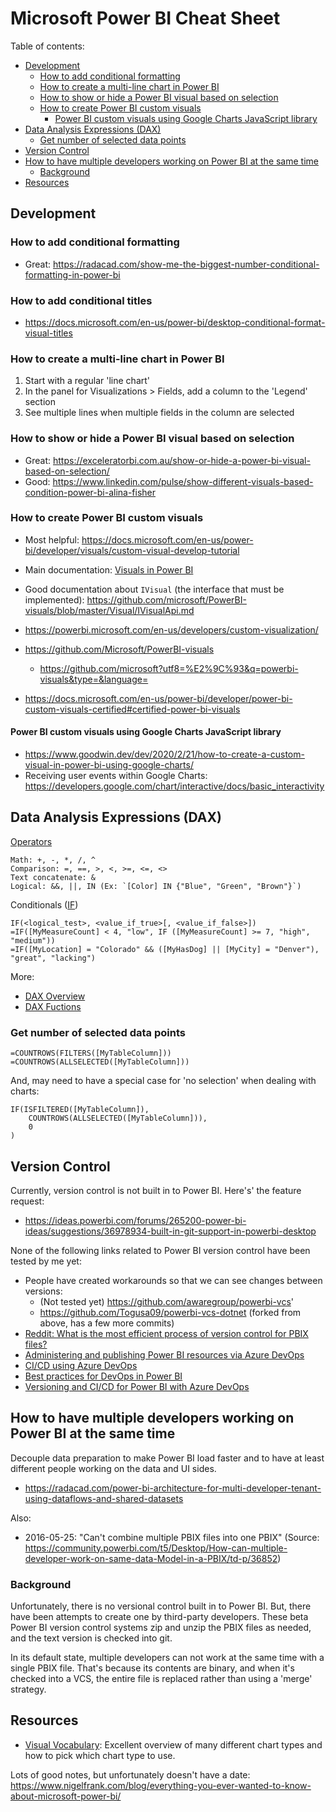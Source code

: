 # Microsoft Power BI Cheat Sheet

Table of contents:
- [Development](#development)
    - [How to add conditional formatting](#how-to-add-conditional-formatting)
    - [How to create a multi-line chart in Power BI](#how-to-create-a-multi-line-chart-in-power-bi)
    - [How to show or hide a Power BI visual based on selection](#how-to-show-or-hide-a-power-bi-visual-based-on-selection)
    - [How to create Power BI custom visuals](#how-to-create-power-bi-custom-visuals)
        - [Power BI custom visuals using Google Charts JavaScript library](#power-bi-custom-visuals-using-google-charts-javascript-library)
- [Data Analysis Expressions (DAX)](#data-analysis-expressions--dax-)
    - [Get number of selected data points](#get-number-of-selected-data-points)
- [Version Control](#version-control)
- [How to have multiple developers working on Power BI at the same time](#how-to-have-multiple-developers-working-on-power-bi-at-the-same-time)
    - [Background](#background)
- [Resources](#resources)



## Development

### How to add conditional formatting
- Great: https://radacad.com/show-me-the-biggest-number-conditional-formatting-in-power-bi

### How to add conditional titles
- https://docs.microsoft.com/en-us/power-bi/desktop-conditional-format-visual-titles

### How to create a multi-line chart in Power BI
1. Start with a regular 'line chart'
2. In the panel for Visualizations > Fields, add a column to the 'Legend' section
3. See multiple lines when multiple fields in the column are selected

### How to show or hide a Power BI visual based on selection
- Great: https://exceleratorbi.com.au/show-or-hide-a-power-bi-visual-based-on-selection/
- Good: https://www.linkedin.com/pulse/show-different-visuals-based-condition-power-bi-alina-fisher

### How to create Power BI custom visuals
- Most helpful: https://docs.microsoft.com/en-us/power-bi/developer/visuals/custom-visual-develop-tutorial
- Main documentation: [Visuals in Power BI](https://docs.microsoft.com/en-us/power-bi/developer/power-bi-custom-visuals)
- Good documentation about `IVisual` (the interface that must be implemented): https://github.com/microsoft/PowerBI-visuals/blob/master/Visual/IVisualApi.md
- https://powerbi.microsoft.com/en-us/developers/custom-visualization/

- https://github.com/Microsoft/PowerBI-visuals
    - https://github.com/microsoft?utf8=%E2%9C%93&q=powerbi-visuals&type=&language=
- https://docs.microsoft.com/en-us/power-bi/developer/power-bi-custom-visuals-certified#certified-power-bi-visuals

#### Power BI custom visuals using Google Charts JavaScript library
- https://www.goodwin.dev/dev/2020/2/21/how-to-create-a-custom-visual-in-power-bi-using-google-charts/
- Receiving user events within Google Charts: https://developers.google.com/chart/interactive/docs/basic_interactivity



## Data Analysis Expressions (DAX)

[Operators](https://docs.microsoft.com/en-us/dax/dax-operator-reference)

    Math: +, -, *, /, ^
    Comparison: =, ==, >, <, >=, <=, <>
    Text concatenate: &
    Logical: &&, ||, IN (Ex: `[Color] IN {"Blue", "Green", "Brown"}`)

Conditionals ([IF](https://docs.microsoft.com/en-us/dax/if-function-dax))

    IF(<logical_test>, <value_if_true>[, <value_if_false>])
    =IF([MyMeasureCount] < 4, "low", IF ([MyMeasureCount] >= 7, "high", "medium"))
    =IF([MyLocation] = "Colorado" && ([MyHasDog] || [MyCity] = "Denver"), "great", "lacking")


More:
- [DAX Overview](https://docs.microsoft.com/en-us/dax/dax-overview)
- [DAX Fuctions](https://docs.microsoft.com/en-us/dax/dax-function-reference)

### Get number of selected data points

    =COUNTROWS(FILTERS([MyTableColumn]))
    =COUNTROWS(ALLSELECTED([MyTableColumn]))

And, may need to have a special case for 'no selection' when dealing with charts:

    IF(ISFILTERED([MyTableColumn]), 
        COUNTROWS(ALLSELECTED([MyTableColumn])),
        0
    )



## Version Control
Currently, version control is not built in to Power BI. Here's' the feature request:
- https://ideas.powerbi.com/forums/265200-power-bi-ideas/suggestions/36978934-built-in-git-support-in-powerbi-desktop

None of the following links related to Power BI version control have been tested by me yet:
- People have created workarounds so that we can see changes between versions:
    - (Not tested yet) https://github.com/awaregroup/powerbi-vcs'
    - https://github.com/Togusa09/powerbi-vcs-dotnet (forked from above, has a few more commits)
- [Reddit: What is the most efficient process of version control for PBIX files?](https://www.reddit.com/r/PowerBI/comments/cnfz7x/what_is_the_most_efficient_process_of_version/)
- [Administering and publishing Power BI resources via Azure DevOps](https://msftplayground.com/2018/12/administrating-and-publishing-power-bi-resources-via-azure-devops/)
- [CI/CD using Azure DevOps](https://community.powerbi.com/t5/Community-Blog/PowerBI-CICD-using-Azure-DevOps/ba-p/769244)
- [Best practices for DevOps in Power BI](http://www.powerbisentinel.com/power-bi-devops/)
- [Versioning and CI/CD for Power BI with Azure DevOps](https://data-marc.com/2019/11/12/versioning-and-ci-cd-for-power-bi-with-azure-devops/)



## How to have multiple developers working on Power BI at the same time

Decouple data preparation to make Power BI load faster and to have at least different people working on the data and UI sides.
- https://radacad.com/power-bi-architecture-for-multi-developer-tenant-using-dataflows-and-shared-datasets

Also:
- 2016-05-25: "Can't combine multiple PBIX files into one PBIX" (Source: https://community.powerbi.com/t5/Desktop/How-can-multiple-developer-work-on-same-data-Model-in-a-PBIX/td-p/36852)


### Background
Unfortunately, there is no versional control built in to Power BI. But, there have been attempts to create one by third-party developers. These beta Power BI version control systems zip and unzip the PBIX files as needed, and the text version is checked into git.

In its default state, multiple developers can not work at the same time with a single PBIX file. That's because its contents are binary, and when it's checked into a VCS, the entire file is replaced rather than using a 'merge' strategy.



## Resources
- [Visual Vocabulary](https://github.com/ft-interactive/chart-doctor/tree/master/visual-vocabulary): Excellent overview of many different chart types and how to pick which chart type to use.

Lots of good notes, but unfortunately doesn't have a date: 
https://www.nigelfrank.com/blog/everything-you-ever-wanted-to-know-about-microsoft-power-bi/
